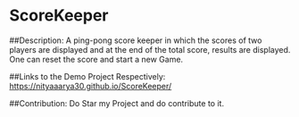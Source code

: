 # ScoreKeeper

##Description:
A ping-pong score keeper in which the scores of two players are displayed and at the end of the total score, results are displayed. One can reset the score and start a new Game.

##Links to the Demo Project Respectively:
https://nityaaarya30.github.io/ScoreKeeper/

##Contribution:
Do Star my Project and do contribute to it.
